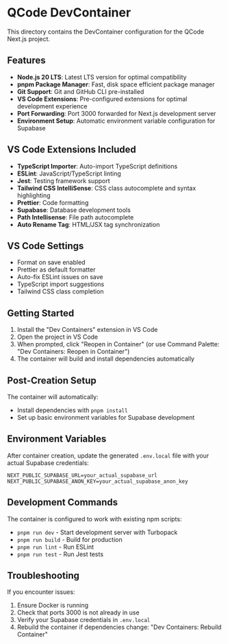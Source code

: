 # QCode DevContainer

This directory contains the DevContainer configuration for the QCode Next.js project.

## Features

- **Node.js 20 LTS**: Latest LTS version for optimal compatibility
- **pnpm Package Manager**: Fast, disk space efficient package manager
- **Git Support**: Git and GitHub CLI pre-installed
- **VS Code Extensions**: Pre-configured extensions for optimal development experience
- **Port Forwarding**: Port 3000 forwarded for Next.js development server
- **Environment Setup**: Automatic environment variable configuration for Supabase

## VS Code Extensions Included

- **TypeScript Importer**: Auto-import TypeScript definitions
- **ESLint**: JavaScript/TypeScript linting
- **Jest**: Testing framework support
- **Tailwind CSS IntelliSense**: CSS class autocomplete and syntax highlighting
- **Prettier**: Code formatting
- **Supabase**: Database development tools
- **Path Intellisense**: File path autocomplete
- **Auto Rename Tag**: HTML/JSX tag synchronization

## VS Code Settings

- Format on save enabled
- Prettier as default formatter
- Auto-fix ESLint issues on save
- TypeScript import suggestions
- Tailwind CSS class completion

## Getting Started

1. Install the "Dev Containers" extension in VS Code
2. Open the project in VS Code
3. When prompted, click "Reopen in Container" (or use Command Palette: "Dev Containers: Reopen in Container")
4. The container will build and install dependencies automatically

## Post-Creation Setup

The container will automatically:
- Install dependencies with `pnpm install`
- Set up basic environment variables for Supabase development

## Environment Variables

After container creation, update the generated `.env.local` file with your actual Supabase credentials:

```env
NEXT_PUBLIC_SUPABASE_URL=your_actual_supabase_url
NEXT_PUBLIC_SUPABASE_ANON_KEY=your_actual_supabase_anon_key
```

## Development Commands

The container is configured to work with existing npm scripts:
- `pnpm run dev` - Start development server with Turbopack
- `pnpm run build` - Build for production
- `pnpm run lint` - Run ESLint
- `pnpm run test` - Run Jest tests

## Troubleshooting

If you encounter issues:
1. Ensure Docker is running
2. Check that ports 3000 is not already in use
3. Verify your Supabase credentials in `.env.local`
4. Rebuild the container if dependencies change: "Dev Containers: Rebuild Container"